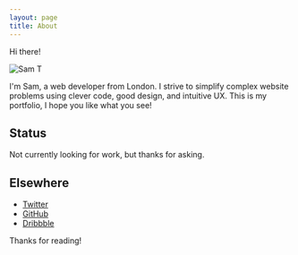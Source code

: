 ```yaml
---
layout: page
title: About
---
```


<p class="message">
  Hi there!
</p>

![Sam T](https://avatars3.githubusercontent.com/u/1637993?v=2&s=460 "Large example image")

I'm Sam, a web developer from London. I strive to simplify complex website problems using clever code, good design, and intuitive UX. This is my portfolio, I hope you like what you see!

## Status

Not currently looking for work, but thanks for asking.

## Elsewhere

* [Twitter](http://twitter.com/samteeeee)
* [GitHub](https://github.com/samteeeee)
* [Dribbble](https://dribbble.com/SamTeeeee/likes)


Thanks for reading!
